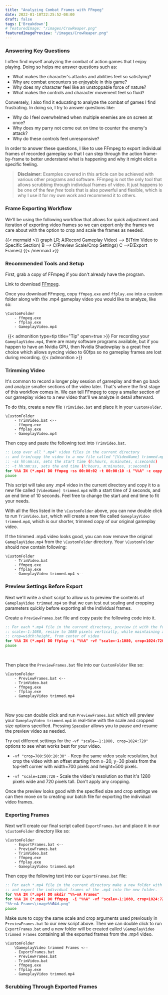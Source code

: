 ```yaml
---
title: "Analyzing Combat Frames with FFmpeg"
date: 2022-01-10T22:25:52-08:00
draft: false
tags: ['Breakdown']
# featuredImage: "/images/CrowReaper.png"
featuredImagePreview: "/images/CrowReaper.png"
---
```


<!-- # Header 1
## Lesser Header 1
My first post

# Header 2
## Lesser Header 2
My first post -->

### Answering Key Questions

I often find myself analyzing the combat of action games that I enjoy playing.  Doing so helps me answer questions such as:
* What makes the character's attacks and abilities feel so satisfying? 
* Why are combat encounters so enjoyable in this game?  
* Why does my character feel like an unstoppable force of nature?
* What makes the controls and character movement feel so fluid?


Conversely, I also find it educating to analyze the combat of games I find frustrating.  In doing so, I try to answer questions like:
* Why do I feel overwhelmed when multiple enemies are on screen at once?
* Why does my parry not come out on time to counter the enemy's attack?
* Why do these controls feel unresponsive?


In order to answer these questions, I like to use FFmpeg to export individual frames of recorded gameplay so that I can step through the action frame-by-frame to better understand what is happening and why it might elicit a specific feeling.


> __Disclaimer:__ Examples covered in this article can be achieved with various other programs and software.  FFmpeg is not the only tool that allows scrubbing through individual frames of video.  It just happens to be one of the few _free_ tools that is also powerful and flexible, which is why I use it for my own work and recommend it to others.


### Frame Exporting Workflow

We'll be using the following workflow that allows for quick adjustment and iteration of exporting video frames so we can export only the frames we care about with the option to crop and scale the frames as needed.

{{< mermaid >}}
graph LR;
    A(Record Gameplay Video) --> B(Trim Video to Specific Section)
    B --> C(Preview Scale/Crop Settings)
    C -->E(Export Frames)
{{< /mermaid >}}


### Recommended Tools and Setup

First, grab a copy of FFmpeg if you don't already have the program.

Link to download [FFmpeg](https://ffmpeg.org/).


Once you download FFmpeg, copy `ffmpeg.exe` and `ffplay.exe` into a custom folder along with the .mp4 gameplay video you would like to analyze, like so: 

```
\CustomFolder
    - ffmpeg.exe
    - ffplay.exe
    - GameplayVideo.mp4
```

&nbsp;
{{< admonition type=tip title="Tip" open=true >}}
For recording your `GameplayVideo.mp4`, there are many software programs available, but if you happen to have an Nvidia GPU, then Nvidia Shadowplay is a great free choice which allows syncing video to 60fps so no gameplay frames are lost during recording.
{{< /admonition >}}

### Trimming Video 

It's common to record a longer play session of gameplay and then go back and analyze smaller sections of the video later.  That's where the first stage of this workflow comes in. We can tell FFmpeg to copy a smaller section of our gameplay video to a new video that'll we analyze in detail afterward.

To do this, create a new file `TrimVideo.bat` and place it in your `CustomFolder`.

```
\CustomFolder
    - TrimVideo.bat <--
    - ffmpeg.exe
    - ffplay.exe
    - GameplayVideo.mp4
```

Then copy and paste the following text into `TrimVideo.bat`.

```bat
:: Loop over all ".mp4" video files in the current directory 
:: and trim/copy the video to a new file called "[VideoName] trimmed.mp4"
:: -ss hh:mm:ss, sets the start time (h:hours, m:minutes, s:seconds)
:: -t hh:mm:ss, sets the end time (h:hours, m:minutes, s:seconds)
for %%A IN (*.mp4) DO ffmpeg -ss 00:00:02 -t 00:00:10 -i "%%A" -c copy "%%~nA trimmed.mp4"
pause
```
 This script will take any .mp4 video in the current directory and copy it to a new file called `[VideoName] trimmed.mp4` with a start time of 2 seconds, and an end time of 10 seconds.  Feel free to change the start and end time to fit your needs.


With all the files listed in the `\CustomFolder` above, you can now double click to run `TrimVideo.bat`, which will create a new file called `GameplayVideo trimmed.mp4`, which is our shorter, trimmed copy of our original gameplay video. 

If the trimmed .mp4 video looks good, you can now remove the original `GameplayVideo.mp4` from the `\CustomFolder` directory.  Your `\CustomFolder` should now contain following:

```
\CustomFolder
    - TrimVideo.bat
    - ffmpeg.exe
    - ffplay.exe
    - GameplayVideo trimmed.mp4 <--
```


### Preview Settings Before Export
Next we'll write a short script to allow us to preview the contents of `GameplayVideo trimmed.mp4` so that we can test out scaling and cropping parameters quickly before exporting all the individual frames.

Create a `PreviewFrames.bat` file and copy paste the following code into it.


```bat
:: For each *.mp4 file in the current directory, preview it with the following settings:
:: scale=-1:1080, resize to 1080 pixels vertically, while maintaining aspect ratio of video.
:: crop=width:height, from center of video
for %%A IN (*.mp4) DO ffplay -i "%%A" -vf "scale=-1:1080, crop=1024:720"
pause
```

&nbsp;

Then place the `PreviewFrames.bat` file into our `CustomFolder` like so:

```
\CustomFolder
    - PreviewFrames.bat <--
    - TrimVideo.bat
    - ffmpeg.exe
    - ffplay.exe
    - GameplayVideo trimmed.mp4
```
&nbsp;

Now you can double click and run `PreviewFrames.bat` which will preview your `GameplayVideo trimmed.mp4` in real-time with the scale and cropped size options specified. Pressing `SpaceBar` allows you to pause and resume the preview video as needed.

Try out different settings for the `-vf "scale=-1:1080, crop=1024:720"` options to see what works best for your video. 

* `-vf "crop=700:500:20:30"` - Keep the same video scale resolution, but crop the video with an offset starting from x=20, y=30 pixels from the top-left corner with width=700 pixels and height=500 pixels.

* `-vf "scale=1280:720` - Scale the video's resolution so that it's 1280 pixels wide and 720 pixels tall.  Don't apply any cropping. 

Once the preview looks good with the specified size and crop settings we can then move on to creating our batch file for exporting the individual video frames.


### Exporting Frames

Next we'll create our final script called `ExportFrames.bat` and place it in our `\CustomFolder` directory like so:

```
\CustomFolder
    - ExportFrames.bat <--
    - PreviewFrames.bat
    - TrimVideo.bat
    - ffmpeg.exe
    - ffplay.exe
    - GameplayVideo trimmed.mp4
```

Then copy the following text into our `ExportFrames.bat` file:

```bat
:: For each *.mp4 file in the current directory make a new folder with the same name
:: and export the individual frames of the .mp4 into the new folder.
for %%A IN (*.mp4) DO mkdir "%%~nA Frames" 
for %%A IN (*.mp4) DO ffmpeg  -i "%%A" -vf "scale=-1:1080, crop=1024:720" ^
"%%~nA Frames\image%%04d.png" 
pause
```

Make sure to copy the same scale and crop arguments used previously in `PreviewFrames.bat` to our new script above.  Then we can double click to run `ExportFrames.bat` and a new folder will be created called `\GameplayVideo trimmed Frames` containing all the exported frames from the .mp4 video.



```
\CustomFolder
    \GameplayVideo trimmed Frames <--
    - ExportFrames.bat
    - PreviewFrames.bat
    - TrimVideo.bat
    - ffmpeg.exe
    - ffplay.exe
    - GameplayVideo trimmed.mp4
```


### Scrubbing Through Exported Frames

<!-- ![Image1](/images/CrowReaper.png) -->

<!-- ![Image2](/images/ChompyHead.png) -->



<!-- Example Video>

<!-- {{< rawhtml >}} 

<video width=100% controls autoplay loop>
    <source src="/videos/JediMap.mp4" type="video/mp4">
    Your browser does not support the video tag.  
</video>

{{< /rawhtml >}} -->


